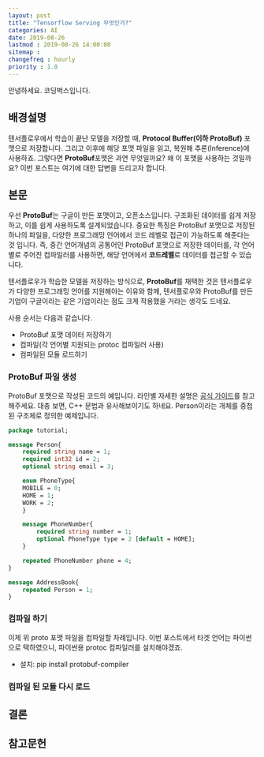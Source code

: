 ```yaml
---
layout: post
title: "Tensorflow Serving 무엇인가?"
categories: AI
date: 2019-08-26
lastmod : 2019-08-26 14:00:00
sitemap :
changefreq : hourly
priority : 1.0
---
```


안녕하세요. 코딩벅스입니다.   


## 배경설명

텐서플로우에서 학습이 끝난 모델을 저장할 때, **Protocol Buffer(이하 ProtoBuf)** 포맷으로 저장합니다. 그리고 이후에 해당 포맷 파일을 읽고, 복원해 추론(Inference)에 사용하죠. 그렇다면 **ProtoBuf**포맷은 과연 무엇일까요? 왜 이 포맷을 사용하는 것일까요? 이번 포스트는 여기에 대한 답변을 드리고자 합니다. 



## 본문

우선 **ProtoBuf**는 구글이 만든 포맷이고, 오픈소스입니다. 구조화된 데이터를 쉽게 저장하고, 이를 쉽게 사용하도록 설계되었습니다. 중요한 특징은 ProtoBuf 포맷으로 저장된 하나의 파일을, 다양한 프로그래밍 언어에서 코드 레벨로 접근이 가능하도록 해준다는 것 입니다. 즉, 중간 언어개념의 공통어인 ProtoBuf 포맷으로 저장한 데이터를, 각 언어별로 주어진 컴파일러를 사용하면, 해당 언어에서 **코드레벨**로 데이터를 접근할 수 있습니다. 

텐서플로우가 학습한 모델을 저장하는 방식으로, **ProtoBuf**를 채택한 것은 텐서플로우가 다양한 프로그래밍 언어를 지원해야는 이유와 함께, 텐서플로우와 ProtoBuf를 만든 기업이 구글이라는 같은 기업이라는 점도 크게 작용했을 거라는 생각도 드네요. 

사용 순서는 다음과 같습니다. 

* ProtoBuf 포맷 데이터 저장하기 
* 컴파일(각 언어별 지원되는 protoc 컴파일러 사용)
* 컴파일된 모듈 로드하기

### ProtoBuf 파일 생성

ProtoBuf 포맷으로 작성된 코드의 예입니다. 라인별 자세한 설명은 [공식 가이드](https://developers.google.com/protocol-buffers/docs/pythontutorial)를 참고해주세요. 대충 보면, C++ 문법과 유사해보이기도 하네요. Person이라는 개체를 중첩된 구조체로 정의한 예제입니다. 



~~~protobuf
package tutorial;

message Person{
    required string name = 1;
    required int32 id = 2;
    optional string email = 3;

    enum PhoneType{
    MOBILE = 0;
    HOME = 1;
    WORK = 2;
    }

    message PhoneNumber{
        required string number = 1;
        optional PhoneType type = 2 [default = HOME];
    }

    repeated PhoneNumber phone = 4;
}

message AddressBook{
    repeated Person = 1;
}
~~~



### 컴파일 하기

이제 위 proto 포맷 파일을 컴파일할 차례입니다. 이번 포스트에서 타겟 언어는 파이썬으로 택하였으니, 파이썬용 protoc 컴파일러를 설치해야겠죠. 

* 설치: pip install protobuf-compiler







### 컴파일 된 모듈 다시 로드




## 결론




## 참고문헌

[1]:https://bcho.tistory.com/1182 "조대협의 블로그"
[2]:https://developers.google.com/protocol-buffers/docs/pythontutorial
